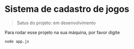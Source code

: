 <h1> Sistema de cadastro de jogos</h1>

> Satus do projeto: em desenvolvimento

Para rodar esse projeto na sua máquina, por favor digite

```
node app.js
```
